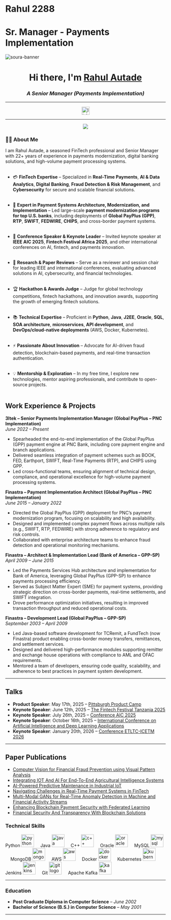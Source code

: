 # Rahul 2288
# Sr. Manager - Payments Implementation

<!--
Personal website and professional portfolio of Rahul Autade, showcasing expertise in fintech, payments innovation, AI research, technical documentation, and contributions to global technology conferences and projects.
-->

<img src="https://res.cloudinary.com/superfolio/image/upload/v1620689979/68747470733a2f2f692e70696e696d672e636f6d2f6f726967696e616c732f63362f33332f63322f63363333633230656465383266306530636564376435373064626533613166332e676966_yjuh2s.gif" alt="soura-banner">

<h1 align="center"> Hi there, I'm <a href="https://www.linkedin.com/in/rahul-autade-61310158/" target="_blank" rel="noopener noreferrer"> Rahul Autade </a> </h1>
<h3 align="center"><i>A Senior Manager (Payments Implementation)</i></h3>

---

<div align="center">
  <a href="https://www.linkedin.com/in/rahul-autade-61310158/" target="_blank">
    <img src="https://img.shields.io/static/v1?message=LinkedIn&logo=linkedin&label=&color=0077B5&logoColor=white&labelColor=&style=for-the-badge" height="25" alt="linkedin logo" />
  </a>
</div>

---

<div align="center">
  <img src="https://visitor-badge.laobi.icu/badge?page_id=RahulAutade2288.RahulAutade2288" />
</div>

<h3 align="left">👨‍💻 About Me</h3>

<p align="left">
  I am Rahul Autade, a seasoned FinTech professional and Senior Manager with 22+ years of experience in payments modernization, digital banking solutions, and high-volume payment processing systems.<br><br>

  - 💳 <b>FinTech Expertise</b> – Specialized in <b>Real-Time Payments</b>, <b>AI & Data Analytics</b>, <b>Digital Banking</b>, <b>Fraud Detection & Risk Management</b>, and <b>Cybersecurity</b> for secure and scalable financial solutions.<br><br>
  
  - 🔭 <b>Expert in Payment Systems Architecture, Modernization, and Implementation</b> – Led large-scale <b>payment modernization programs for top U.S. banks</b>, including deployments of <b>Global PayPlus (GPP)</b>, <b>RTP</b>, <b>SWIFT</b>, <b>FEDWIRE</b>, <b>CHIPS</b>, and cross-border payment systems.<br><br>
  
  - 🎤 <b>Conference Speaker & Keynote Leader</b> – Invited keynote speaker at <b>IEEE AIC 2025</b>, <b>Fintech Festival Africa 2025</b>, and other international conferences on AI, fintech, and payments innovation.<br><br>
  
  - 📄 <b>Research & Paper Reviews</b> – Serve as a reviewer and session chair for leading IEEE and international conferences, evaluating advanced solutions in AI, cybersecurity, and financial technologies.<br><br>
  
  - 🏆 <b>Hackathon & Awards Judge</b> – Judge for global technology competitions, fintech hackathons, and innovation awards, supporting the growth of emerging fintech solutions.<br><br>
  
  - 📚 <b>Technical Expertise</b> – Proficient in <b>Python</b>, <b>Java</b>, <b>J2EE</b>, <b>Oracle</b>, <b>SQL</b>, <b>SOA architecture</b>, <b>microservices</b>, <b>API development</b>, and <b>DevOps/cloud-native deployments</b> (AWS, Docker, Kubernetes).<br><br>
  
  - ⚡ <b>Passionate About Innovation</b> – Advocate for AI-driven fraud detection, blockchain-based payments, and real-time transaction authentication.<br><br>
  
  - 💡 <b>Mentorship & Exploration</b> – In my free time, I explore new technologies, mentor aspiring professionals, and contribute to open-source projects.<br><br>
</p>



## **Work Experience & Projects**

**3Itek – Senior Payments Implementation Manager (Global PayPlus – PNC Implementation)**  
*June 2022 – Present*  
- Spearheaded the end-to-end implementation of the Global PayPlus (GPP) payment engine at PNC Bank, including core payment engine and branch applications.  
- Delivered seamless integration of payment schemes such as BOOK, FED, Earthport, SWIFT, Real-Time Payments (RTP), and CHIPS using GPP.  
- Led cross-functional teams, ensuring alignment of technical design, compliance, and operational excellence for high-volume payment processing systems.

**Finastra – Payment Implementation Architect (Global PayPlus – PNC Implementation)**  
*June 2015 – January 2022*  
- Directed the Global PayPlus (GPP) deployment for PNC’s payment modernization program, focusing on scalability and high availability.  
- Designed and implemented complex payment flows across multiple rails (e.g., SWIFT, RTP, FEDWIRE) with strong adherence to regulatory and risk controls.  
- Collaborated with enterprise architecture teams to enhance fraud detection and operational monitoring mechanisms.

**Finastra – Architect & Implementation Lead (Bank of America – GPP-SP)**  
*April 2009 – June 2015*  
- Led the Payments Services Hub architecture and implementation for Bank of America, leveraging Global PayPlus (GPP-SP) to enhance payments processing efficiency.  
- Served as Subject Matter Expert (SME) for payment systems, providing strategic direction on cross-border payments, real-time settlements, and SWIFT integration.  
- Drove performance optimization initiatives, resulting in improved transaction throughput and reduced operational costs.

**Finastra – Development Lead (Global PayPlus – GPP-SP)**  
*September 2003 – April 2009*  
- Led Java-based software development for TCRemit, a FundTech (now Finastra) product enabling cross-border money transfers, remittances, and settlement services.  
- Designed and delivered high-performance modules supporting remitter and exchange house operations with compliance to AML and OFAC requirements.  
- Mentored a team of developers, ensuring code quality, scalability, and adherence to best practices in payment system development.

---

## **Talks**
- **Product Speaker**: May 17th, 2025 –  [Pittsburgh Product Camp](https://www.pghpcamp.com/proposed-sessions.html)  
- **Keynote Speaker**: June 12th, 2025 –  [The Fintech Festival Tanzania 2025](https://fintechfestival.africa/list-of-speakers/)  
- **Keynote Speaker**: July 26th, 2025 –  [Conference AIC 2025](https://www.scrs.in/conference/aic2025/speaker/talk/1035)  
- **Keynote Speaker**: October 16th, 2025 –  [International Conference on Artificial Intelligence and Deep Learning Applications](https://www.nerdpublication.com/icaidlp/)  
- **Keynote Speaker**: January 20th, 2026 –  [Conference ETLTC-ICETM 2026](https://www.interconf-etltc.net/keynotes)  

---

## **Paper Publications**
- [Computer Vision for Financial Fraud Prevention using Visual Pattern Analysis](https://ieeexplore.ieee.org/abstract/document/11051811)
- [Integrating IOT And AI For End-To-End Agricultural Intelligence Systems](https://ieeexplore.ieee.org/abstract/document/11051863)
- [AI-Powered Predictive Maintenance in Industrial IoT](https://ijstpublication.com/index.php/ijst/article/view/17)
- [Navigating Challenges in Real-Time Payment Systems in FinTech](https://ijaidsml.org/index.php/ijaidsml/article/view/108)
- [Multi-Modal GANs for Real-Time Anomaly Detection in Machine and Financial Activity Streams](https://ijaidsml.org/index.php/ijaidsml/article/view/145)
- [Enhancing Blockchain Payment Security with Federated Learning](https://www.ijcnwc.com/admin/uploads/Enhancing%20Blockchain%20Payment%20Security%20with%20Federated%20Learning.pdf)
- [Financial Security And Transparency With Blockchain Solutions](https://tojqi.net/journal/article/view/10703)



### **Technical Skills**

<div align="left">
  Python
  <img src="https://cdn.jsdelivr.net/gh/devicons/devicon/icons/python/python-original.svg" height="40" alt="python logo" />
  <img width="12" />
  Java
  <img src="https://cdn.jsdelivr.net/gh/devicons/devicon/icons/java/java-original.svg" height="40" alt="java logo" />
  <img width="12" />
  C++
  <img src="https://cdn.jsdelivr.net/gh/devicons/devicon/icons/cplusplus/cplusplus-original.svg" height="40" alt="c++ logo" />
  <img width="12" />
  Oracle
  <img src="https://cdn.jsdelivr.net/gh/devicons/devicon/icons/oracle/oracle-original.svg" height="40" alt="oracle logo" />
  <img width="12" />
  MySQL
  <img src="https://cdn.jsdelivr.net/gh/devicons/devicon/icons/mysql/mysql-original-wordmark.svg" height="40" alt="mysql logo" />
  <img width="12" />
  MongoDB
  <img src="https://cdn.jsdelivr.net/gh/devicons/devicon/icons/mongodb/mongodb-original.svg" height="40" alt="mongodb logo" />
  <img width="12" />
  AWS
  <img src="https://cdn.jsdelivr.net/gh/devicons/devicon/icons/amazonwebservices/amazonwebservices-original.svg" height="40" alt="aws logo" />
  <img width="12" />
  Docker
  <img src="https://cdn.jsdelivr.net/gh/devicons/devicon/icons/docker/docker-original.svg" height="40" alt="docker logo" />
  <img width="12" />
  Kubernetes
  <img src="https://cdn.jsdelivr.net/gh/devicons/devicon/icons/kubernetes/kubernetes-plain.svg" height="40" alt="kubernetes logo" />
  <img width="12" />
  Jenkins
  <img src="https://cdn.jsdelivr.net/gh/devicons/devicon/icons/jenkins/jenkins-original.svg" height="40" alt="jenkins logo" />
  <img width="12" />
  Git
  <img src="https://cdn.jsdelivr.net/gh/devicons/devicon/icons/git/git-original.svg" height="40" alt="git logo" />
  <img width="12" />
  Apache Kafka
  <img src="https://cdn.jsdelivr.net/gh/devicons/devicon/icons/apachekafka/apachekafka-original.svg" height="40" alt="kafka logo" />
</div>

---

### **Education**
- **Post Graduate Diploma in Computer Science** – *June 2002*  
- **Bachelor of Science (B.S.) in Computer Science** – *May 2001*

---
